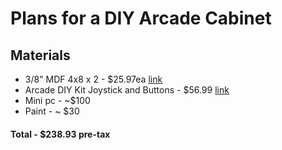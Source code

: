 # Plans for a DIY Arcade Cabinet

## Materials

- 3/8" MDF 4x8 x 2 - $25.97ea [link](https://www.homedepot.com/p/3-8-in-x-4-ft-x-8-ft-Particle-Board-Panel-604461/100058485)
- Arcade DIY Kit Joystick and Buttons - $56.99 [link](https://www.ebay.com/itm/355009231476?_trkparms=amclksrc%3DITM%26aid%3D1110006%26algo%3DHOMESPLICE.SIM%26ao%3D1%26asc%3D20201210111314%26meid%3D38c1cb5e087044dc832a356e824c3ede%26pid%3D101195%26rk%3D5%26rkt%3D12%26sd%3D364454393801%26itm%3D355009231476%26pmt%3D1%26noa%3D0%26pg%3D4429486%26algv%3DSimplAMLv11WebTrimmedV3MskuWithLambda85KnnRecallV1V2V4ItemNrtInQueryAndCassiniVisualRankerAndBertRecallWithVMEV3CPCAuto&_trksid=p4429486.c101195.m1851&amdata=cksum%3A35500923147638c1cb5e087044dc832a356e824c3ede%7Cenc%3AAQAIAAABYObhgc4Nk8%252BdtAwOww4FKLaj%252FQ5qqgDlQCuqZA43WcPFUWDERCUugbbOk7XQv0JXlBfqCg2xKF3WcPghxGMFw2oSlXvfExEaMYr7I7LmrHcP6czY1wIMt0ORyKiCWt95xldincyyBx3g%252BNDW%252B%252FhWUgTaBhK6xAm%252BJIbCOMehu%252Bdw9bXYkTBuzlV1gSzA3y4RjeBgmlUbbyeM5jpCDxIKN5JIXfI42%252BT6mEDKTJBXCMGr%252BY6LtrSSJBl05y%252B9AeTzo6Z%252BXTOgq6MvRY1jtsuO0MqSEYHCQLzFNlyhMK2N1lg8K2bN0Q%252FcdXsucHqv95JmsUdKYMP34WE3QUXH%252FSxF3loty1BwfWo2G%252BqmNlYNI6yihydx93Vt4f6FKisQOkN%252BJTGYC0CgmRBW8M9zl41cdpXfeNUw6aWqYvhkDYLQqRsA3c8qCIQhSBfJJSEhjjqGNyh6tXg6MDeB8H6CS7axTO0%253D%7Campid%3APL_CLK%7Cclp%3A4429486)
- Mini pc - ~$100
- Paint - ~ $30

#### Total - $238.93 pre-tax
